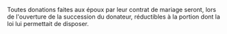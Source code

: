   
 Toutes donations faites aux époux par leur contrat de mariage seront, lors de l'ouverture de la succession du donateur, réductibles à la portion dont la loi lui permettait de disposer.  

  
